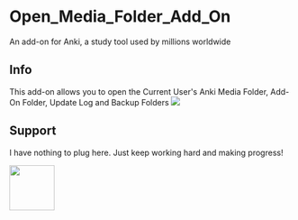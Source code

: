 # Open_Media_Folder_Add_On
An add-on for Anki, a study tool used by millions worldwide

## Info
This add-on allows you to open the Current User's Anki Media Folder, Add-On Folder, Update Log and Backup Folders
<img src="https://github.com/user-attachments/assets/cf3fa89b-2257-46df-bb5b-3feacb8f6612" />


## Support
I have nothing to plug here. Just keep working hard and making progress!  

<img src="https://github.com/user-attachments/assets/d19c0b80-c5b3-4180-bdca-cb645edcd1ad" height="80" />

